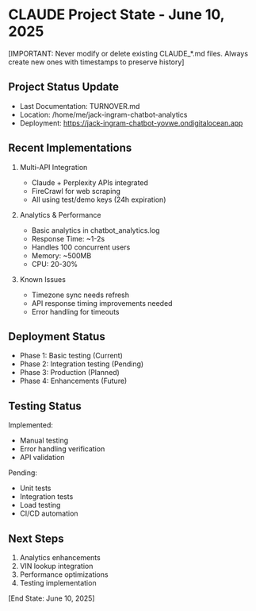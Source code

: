 # CLAUDE Project State - June 10, 2025
[IMPORTANT: Never modify or delete existing CLAUDE_*.md files. Always create new ones with timestamps to preserve history]

## Project Status Update
- Last Documentation: TURNOVER.md
- Location: /home/me/jack-ingram-chatbot-analytics
- Deployment: https://jack-ingram-chatbot-yovwe.ondigitalocean.app

## Recent Implementations
1. Multi-API Integration
   - Claude + Perplexity APIs integrated
   - FireCrawl for web scraping
   - All using test/demo keys (24h expiration)

2. Analytics & Performance
   - Basic analytics in chatbot_analytics.log
   - Response Time: ~1-2s
   - Handles 100 concurrent users
   - Memory: ~500MB
   - CPU: 20-30%

3. Known Issues
   - Timezone sync needs refresh
   - API response timing improvements needed
   - Error handling for timeouts

## Deployment Status
- Phase 1: Basic testing (Current)
- Phase 2: Integration testing (Pending)
- Phase 3: Production (Planned)
- Phase 4: Enhancements (Future)

## Testing Status
Implemented:
- Manual testing
- Error handling verification
- API validation

Pending:
- Unit tests
- Integration tests
- Load testing
- CI/CD automation

## Next Steps
1. Analytics enhancements
2. VIN lookup integration
3. Performance optimizations
4. Testing implementation

[End State: June 10, 2025]